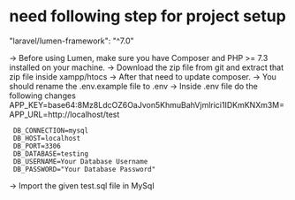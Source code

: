 # need following step for project setup

"laravel/lumen-framework": "^7.0"

-> Before using Lumen, make sure you have Composer and PHP >= 7.3 installed on your machine.
-> Download the zip file from git and extract that zip file inside xampp/htocs
-> After that need to update composer.
-> You should rename the .env.example file to .env
-> Inside .env file do the following changes
     APP_KEY=base64:8Mz8LdcOZ6OaJvon5KhmuBahVjmlrici1IDKmKNXm3M=
     APP_URL=http://localhost/test


     DB_CONNECTION=mysql
	 DB_HOST=localhost
     DB_PORT=3306
     DB_DATABASE=testing
     DB_USERNAME=Your Database Username
     DB_PASSWORD="Your Database Password"
  -> Import the given test.sql file in MySql    
